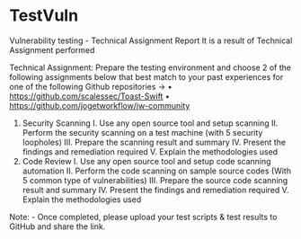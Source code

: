 # TestVuln
Vulnerability testing - Technical Assignment Report
It is a result of Technical Assignment performed

Technical Assignment:
Prepare the testing environment and choose 2 of the following assignments below that best match to your past experiences for one of the following Github repositories -> 
•	https://github.com/scalessec/Toast-Swift 
•	https://github.com/jogetworkflow/jw-community 

1.	Security Scanning
  I.	Use any open source tool and setup scanning
  II.	Perform the security scanning on a test machine (with 5 security loopholes)
  III.	Prepare the scanning result and summary
  IV.	Present the findings and remediation required
  V.	Explain the methodologies used
2.	Code Review
  I.	Use any open source tool and setup code scanning automation
  II.	Perform the code scanning on sample source codes (With 5 common type of vulnerabilities)
  III.	Prepare the source code scanning result and summary
  IV.	Present the findings and remediation required
  V.	Explain the methodologies used
  
Note: - Once completed, please upload your test scripts & test results to GitHub and share the link.
